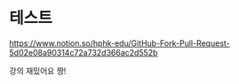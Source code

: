 # 테스트

https://www.notion.so/hphk-edu/GitHub-Fork-Pull-Request-5d02e08a90314c72a732d366ac2d552b

강의 재밌어요 짱!
